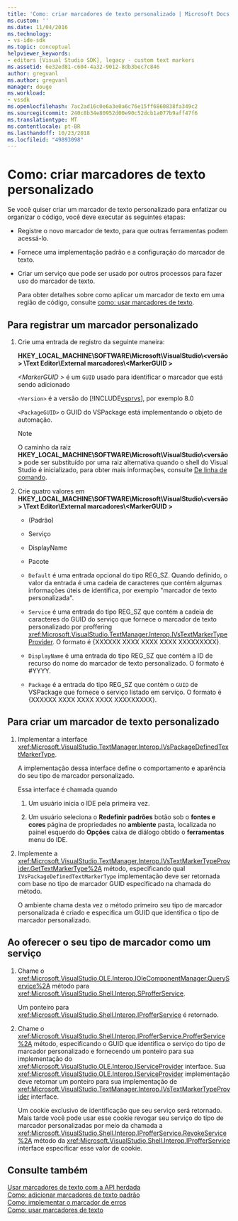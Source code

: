 ```yaml
---
title: 'Como: criar marcadores de texto personalizado | Microsoft Docs'
ms.custom: ''
ms.date: 11/04/2016
ms.technology:
- vs-ide-sdk
ms.topic: conceptual
helpviewer_keywords:
- editors [Visual Studio SDK], legacy - custom text markers
ms.assetid: 6e32ed81-c604-4a32-9012-8db3bec7c846
author: gregvanl
ms.author: gregvanl
manager: douge
ms.workload:
- vssdk
ms.openlocfilehash: 7ac2ad16c0e6a3e0a6c76e15ff6860838fa349c2
ms.sourcegitcommit: 240c8b34e80952d00e90c52dcb1a077b9aff47f6
ms.translationtype: MT
ms.contentlocale: pt-BR
ms.lasthandoff: 10/23/2018
ms.locfileid: "49893098"
---
```

# <a name="how-to-create-custom-text-markers"></a>Como: criar marcadores de texto personalizado
Se você quiser criar um marcador de texto personalizado para enfatizar ou organizar o código, você deve executar as seguintes etapas:  
  
- Registre o novo marcador de texto, para que outras ferramentas podem acessá-lo.  
  
- Fornece uma implementação padrão e a configuração do marcador de texto.  
  
- Criar um serviço que pode ser usado por outros processos para fazer uso do marcador de texto.  
  
  Para obter detalhes sobre como aplicar um marcador de texto em uma região de código, consulte [como: usar marcadores de texto](../extensibility/how-to-use-text-markers.md).  
  
## <a name="to-register-a-custom-marker"></a>Para registrar um marcador personalizado  
  
1. Crie uma entrada de registro da seguinte maneira:  
  
    **HKEY_LOCAL_MACHINE\SOFTWARE\Microsoft\VisualStudio\\\<versão > \Text Editor\External marcadores\\\<MarkerGUID >**  
  
    *\<MarkerGUID >* é um `GUID` usado para identificar o marcador que está sendo adicionado  
  
    `<Version>` é a versão do [!INCLUDE[vsprvs](../code-quality/includes/vsprvs_md.md)], por exemplo 8.0  
  
    `<PackageGUID>` o GUID do VSPackage está implementando o objeto de automação.  
  
   > [!NOTE]
   >  O caminho da raiz **HKEY_LOCAL_MACHINE\SOFTWARE\Microsoft\VisualStudio\\\<versão >** pode ser substituído por uma raiz alternativa quando o shell do Visual Studio é inicializado, para obter mais informações, consulte [De linha de comando](../extensibility/command-line-switches-visual-studio-sdk.md).  
  
2. Crie quatro valores em **HKEY_LOCAL_MACHINE\SOFTWARE\Microsoft\VisualStudio\\\<versão > \Text Editor\External marcadores\\\<MarkerGUID >**  
  
   -   (Padrão)  
  
   -   Serviço  
  
   -   DisplayName  
  
   -   Pacote  
  
   -   `Default` é uma entrada opcional do tipo REG_SZ. Quando definido, o valor da entrada é uma cadeia de caracteres que contém algumas informações úteis de identifica, por exemplo "marcador de texto personalizada".  
  
   -   `Service` é uma entrada do tipo REG_SZ que contém a cadeia de caracteres do GUID do serviço que fornece o marcador de texto personalizado por proffering <xref:Microsoft.VisualStudio.TextManager.Interop.IVsTextMarkerTypeProvider>. O formato é {XXXXXX XXXX XXXX XXXX XXXXXXXXX}.  
  
   -   `DisplayName` é uma entrada do tipo REG_SZ que contém a ID de recurso do nome do marcador de texto personalizado. O formato é #YYYY.  
  
   -   `Package` é a entrada do tipo REG_SZ que contém o `GUID` de VSPackage que fornece o serviço listado em serviço. O formato é {XXXXXX XXXX XXXX XXXX XXXXXXXXX}.  
  
## <a name="to-create-a-custom-text-marker"></a>Para criar um marcador de texto personalizado  
  
1.  Implementar a interface <xref:Microsoft.VisualStudio.TextManager.Interop.IVsPackageDefinedTextMarkerType>.  
  
     A implementação dessa interface define o comportamento e aparência do seu tipo de marcador personalizado.  
  
     Essa interface é chamada quando  
  
    1.  Um usuário inicia o IDE pela primeira vez.  
  
    2.  Um usuário seleciona o **Redefinir padrões** botão sob o **fontes e cores** página de propriedades no **ambiente** pasta, localizada no painel esquerdo do  **Opções** caixa de diálogo obtido o **ferramentas** menu do IDE.  
  
2.  Implemente a <xref:Microsoft.VisualStudio.TextManager.Interop.IVsTextMarkerTypeProvider.GetTextMarkerType%2A> método, especificando qual `IVsPackageDefinedTextMarkerType` implementação deve ser retornada com base no tipo de marcador GUID especificado na chamada do método.  
  
     O ambiente chama desta vez o método primeiro seu tipo de marcador personalizada é criado e especifica um GUID que identifica o tipo de marcador personalizado.  
  
## <a name="to-proffer-your-marker-type-as-a-service"></a>Ao oferecer o seu tipo de marcador como um serviço  
  
1.  Chame o <xref:Microsoft.VisualStudio.OLE.Interop.IOleComponentManager.QueryService%2A> método para <xref:Microsoft.VisualStudio.Shell.Interop.SProfferService>.  
  
     Um ponteiro para <xref:Microsoft.VisualStudio.Shell.Interop.IProfferService> é retornado.  
  
2.  Chame o <xref:Microsoft.VisualStudio.Shell.Interop.IProfferService.ProfferService%2A> método, especificando o GUID que identifica o serviço do tipo de marcador personalizado e fornecendo um ponteiro para sua implementação do <xref:Microsoft.VisualStudio.OLE.Interop.IServiceProvider> interface. Sua <xref:Microsoft.VisualStudio.OLE.Interop.IServiceProvider> implementação deve retornar um ponteiro para sua implementação de <xref:Microsoft.VisualStudio.TextManager.Interop.IVsTextMarkerTypeProvider> interface.  
  
     Um cookie exclusivo de identificação que seu serviço será retornado. Mais tarde você pode usar esse cookie revogar seu serviço do tipo de marcador personalizadas por meio da chamada a <xref:Microsoft.VisualStudio.Shell.Interop.IProfferService.RevokeService%2A> método da <xref:Microsoft.VisualStudio.Shell.Interop.IProfferService> interface especificar esse valor de cookie.  
  
## <a name="see-also"></a>Consulte também  
 [Usar marcadores de texto com a API herdada](../extensibility/using-text-markers-with-the-legacy-api.md)   
 [Como: adicionar marcadores de texto padrão](../extensibility/how-to-add-standard-text-markers.md)   
 [Como: implementar o marcador de erros](../extensibility/how-to-implement-error-markers.md)   
 [Como: usar marcadores de texto](../extensibility/how-to-use-text-markers.md)